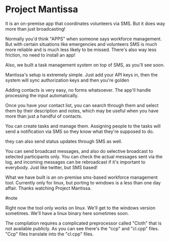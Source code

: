 # Project Mantissa
 
   It is an on-premise app that coordinates volunteers
   via SMS. But it does way more than just broadcasting!
   
   Normally you'd think "APPS" when someone says workforce management.
   But with certain situations like emergencies and volunteers
   SMS is much more reliable and is much less likely to be missed.
   There's also way less friction, no need to install an app!
   
   Also, we built a task management system on top of SMS, as you'll see soon.
   
   Mantissa's setup is extremely simple. Just add your API keys in, 
   then the system will sync authorization keys and then you're golden
   
   Adding contacts is very easy, no forms whatsoever. The app'll handle processing the
   input automatically.
   
   Once you have your contact list, you can search through them and select them by
   their description and notes, which may be useful when you have more than just a handful
   of contacts.
   
   You can create tasks and manage them. Assigning people to the tasks will send a notification
   via SMS so they know what they're supposed to do.
   
   they can also send status updates through SMS as well.
   
   You can send broadcast messages, and also do selective broadcast to selected participants only.
   You can check the actual messages sent via the log, and incoming messages can be rebroadcast
   if it's important to everybody. Just like twitter, but SMS based!
   
   What we have built is an on-premise sms-based workforce management tool.
   Currently only for linux, but porting to windows is a less than one day affair.
   Thanks watching Project Mantissa.
   
#note
   
   Right now the tool only works on linux. We'll get to the windows version sometimes.
   We'll have a linux binary here sometimes soon.
   
   The compilation requires a complicated preprocessor called "Cloth" that is not available publicly.
   As you can see there's the "ccp" and "cl.cpp" files. "Ccp" files translate into the "cl.cpp" files.
   
   
   
